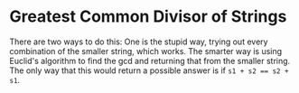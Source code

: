 # Greatest Common Divisor of Strings

There are two ways to do this: One is the stupid way, trying out every combination of the smaller string, which works. The smarter way is using Euclid's algorithm to find the gcd and returning that from the smaller string. The only way that this would return a possible answer is if `s1 + s2 == s2 + s1`.

